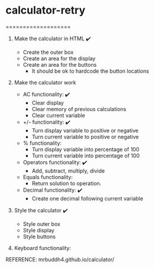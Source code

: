 # calculator-retry
===================
1. Make the calculator in HTML :heavy_check_mark:
    * Create the outer box
    * Create an area for the display
    * Create an area for the buttons
        - It should be ok to hardcode the button locations

2. Make the calculator work
    * AC functionality:  :heavy_check_mark:
        - Clear display
        - Clear memory of previous calculations 
        - Clear current variable
    * +/- functionality:  :heavy_check_mark:
        - Turn display variable to positive or negative
        - Turn current variable to positive or negative
    * % functionality: 
        - Turn display variable into percentage of 100
        - Turn current variable into percentage of 100
    * Operators functionality:  :heavy_check_mark:
        - Add, subtract, multiply, divide
    * Equals functionality:
        - Return solution to operation.
    * Decimal functionality: :heavy_check_mark:
        - Create one decimal following current variable

3. Style the calculator  :heavy_check_mark:
    * Style outer box
    * Style display
    * Style buttons

4. Keyboard functionality:

REFERENCE: mrbuddh4.github.io/calculator/
